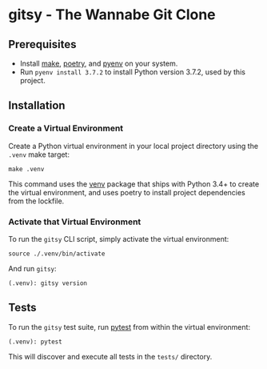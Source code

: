 # gitsy - The Wannabe Git Clone

## Prerequisites

* Install [make](http://man7.org/linux/man-pages/man1/make.1.html), [poetry](https://poetry.eustace.io/), and [pyenv](https://github.com/pyenv/pyenv) on your system.
* Run `pyenv install 3.7.2` to install Python version 3.7.2, used by this project.

## Installation

### Create a Virtual Environment

Create a Python virtual environment in your local project directory using the `.venv` make target:
```
make .venv
```

This command uses the [venv](https://docs.python.org/3/library/venv.html) package that ships with Python 3.4+ to create the virtual environment, and uses poetry to install project dependencies from the lockfile.

### Activate that Virtual Environment

To run the `gitsy` CLI script, simply activate the virtual environment:
```
source ./.venv/bin/activate
```

And run `gitsy`:
```
(.venv): gitsy version
```

## Tests

To run the `gitsy` test suite, run [pytest](https://pytest.org/en/latest/) from within the virtual environment:
```
(.venv): pytest
```

This will discover and execute all tests in the `tests/` directory.

